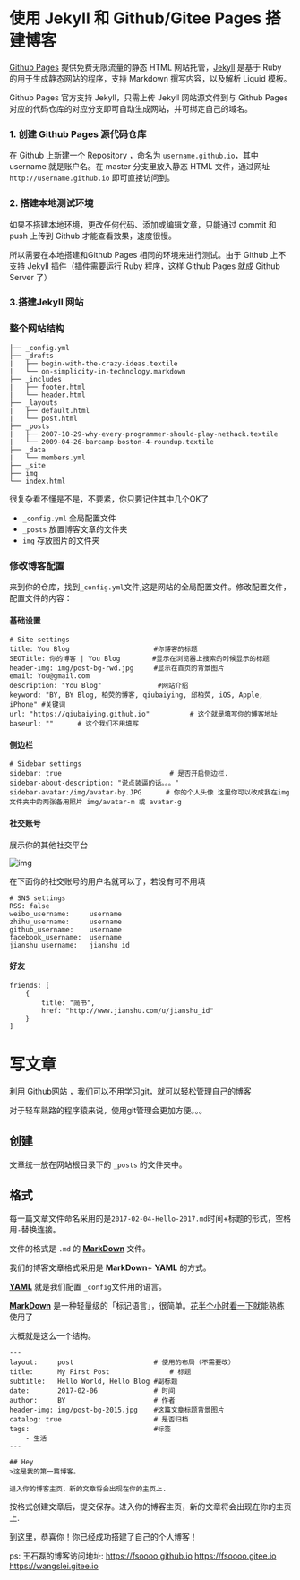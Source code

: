 # 使用 Jekyll 和 Github/Gitee Pages 搭建博客

[Github Pages](https://pages.github.com/) 提供免费无限流量的静态 HTML 网站托管，[Jekyll](https://jekyllrb.com/) 是基于 Ruby 的用于生成静态网站的程序，支持 Markdown 撰写内容，以及解析 Liquid 模板。

Github Pages 官方支持 Jekyll，只需上传 Jekyll 网站源文件到与 Github Pages 对应的代码仓库的对应分支即可自动生成网站，并可绑定自己的域名。

### 1. 创建 Github Pages 源代码仓库

在 Github 上新建一个 Repository ，命名为 `username.github.io`，其中 username 就是账户名。在 master 分支里放入静态 HTML
文件，通过网址 `http://username.github.io` 即可直接访问到。

### 2. 搭建本地测试环境

如果不搭建本地环境，更改任何代码、添加或编辑文章，只能通过 commit 和 push 上传到 Github 才能查看效果，速度很慢。

所以需要在本地搭建和Github Pages 相同的环境来进行测试。由于 Github 上不支持 Jekyll 插件（插件需要运行 Ruby 程序，这样 Github Pages 就成 Github Server 了）

### 3.搭建Jekyll 网站

### 整个网站结构

```
├── _config.yml
├── _drafts
|   ├── begin-with-the-crazy-ideas.textile
|   └── on-simplicity-in-technology.markdown
├── _includes
|   ├── footer.html
|   └── header.html
├── _layouts
|   ├── default.html
|   └── post.html
├── _posts
|   ├── 2007-10-29-why-every-programmer-should-play-nethack.textile
|   └── 2009-04-26-barcamp-boston-4-roundup.textile
├── _data
|   └── members.yml
├── _site
├── img
└── index.html
```

很复杂看不懂是不是，不要紧，你只要记住其中几个OK了

- `_config.yml` 全局配置文件
- `_posts` 放置博客文章的文件夹
- `img` 存放图片的文件夹

### 修改博客配置

来到你的仓库，找到`_config.yml`文件,这是网站的全局配置文件。修改配置文件，配置文件的内容：

#### 基础设置

```
# Site settings
title: You Blog                     #你博客的标题
SEOTitle: 你的博客 | You Blog        #显示在浏览器上搜索的时候显示的标题
header-img: img/post-bg-rwd.jpg     #显示在首页的背景图片
email: You@gmail.com    
description: "You Blog"              #网站介绍
keyword: "BY, BY Blog, 柏荧的博客, qiubaiying, 邱柏荧, iOS, Apple, iPhone" #关键词
url: "https://qiubaiying.github.io"          # 这个就是填写你的博客地址
baseurl: ""      # 这个我们不用填写
```

#### 侧边栏

```
# Sidebar settings
sidebar: true                           # 是否开启侧边栏.
sidebar-about-description: "说点装逼的话。。。"
sidebar-avatar:/img/avatar-by.JPG      # 你的个人头像 这里你可以改成我在img文件夹中的两张备用照片 img/avatar-m 或 avatar-g
```

#### 社交账号

展示你的其他社交平台



![img](https://upload-images.jianshu.io/upload_images/2178672-ec775a22f76e2f40.jpg?imageMogr2/auto-orient/strip%7CimageView2/2/w/270/format/webp)

在下面你的社交账号的用户名就可以了，若没有可不用填

```
# SNS settings
RSS: false
weibo_username:     username
zhihu_username:     username
github_username:    username
facebook_username:  username
jianshu_username:   jianshu_id
```

#### 好友

```
friends: [
    {
        title: "简书",
        href: "http://www.jianshu.com/u/jianshu_id"
    }
]
```

# 写文章

利用 Github网站 ，我们可以不用学习[git](https://git-scm.com/)，就可以轻松管理自己的博客

对于轻车熟路的程序猿来说，使用git管理会更加方便。。。

## 创建

文章统一放在网站根目录下的 `_posts` 的文件夹中。

## 格式

每一篇文章文件命名采用的是`2017-02-04-Hello-2017.md`时间+标题的形式，空格用`-`替换连接。

文件的格式是 `.md` 的 [**MarkDown**](http://sspai.com/25137/) 文件。

我们的博客文章格式采用是 **MarkDown**+ **YAML** 的方式。

[**YAML**](http://www.ruanyifeng.com/blog/2016/07/yaml.html?f=tt) 就是我们配置 `_config`文件用的语言。

[**MarkDown**](http://sspai.com/25137/) 是一种轻量级的「标记语言」，很简单。[花半个小时看一下](http://sspai.com/25137)就能熟练使用了

大概就是这么一个结构。

```
---
layout:     post                    # 使用的布局（不需要改）
title:      My First Post               # 标题 
subtitle:   Hello World, Hello Blog #副标题
date:       2017-02-06              # 时间
author:     BY                      # 作者
header-img: img/post-bg-2015.jpg    #这篇文章标题背景图片
catalog: true                       # 是否归档
tags:                               #标签
    - 生活
---

## Hey
>这是我的第一篇博客。

进入你的博客主页，新的文章将会出现在你的主页上.
```

按格式创建文章后，提交保存。进入你的博客主页，新的文章将会出现在你的主页上.

到这里，恭喜你！你已经成功搭建了自己的个人博客！


ps:
王石磊的博客访问地址:
https://fsoooo.github.io
https://fsoooo.gitee.io
https://wangslei.gitee.io

